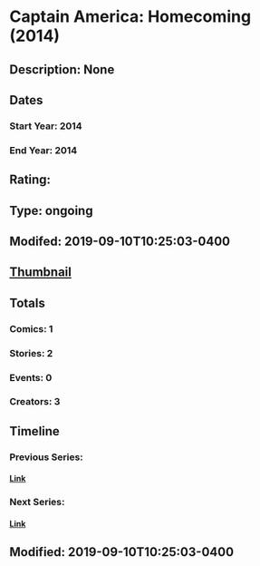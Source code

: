 # Captain America: Homecoming (2014)
## Description: None
## Dates
### Start Year: 2014
### End Year: 2014
## Rating: 
## Type: ongoing
## Modifed: 2019-09-10T10:25:03-0400
## [Thumbnail](http://i.annihil.us/u/prod/marvel/i/mg/2/70/542b00535a3b6.jpg)
## Totals
### Comics: 1
### Stories: 2
### Events: 0
### Creators: 3
## Timeline
### Previous Series: 
#### [Link]()
### Next Series: 
#### [Link]()
## Modified: 2019-09-10T10:25:03-0400